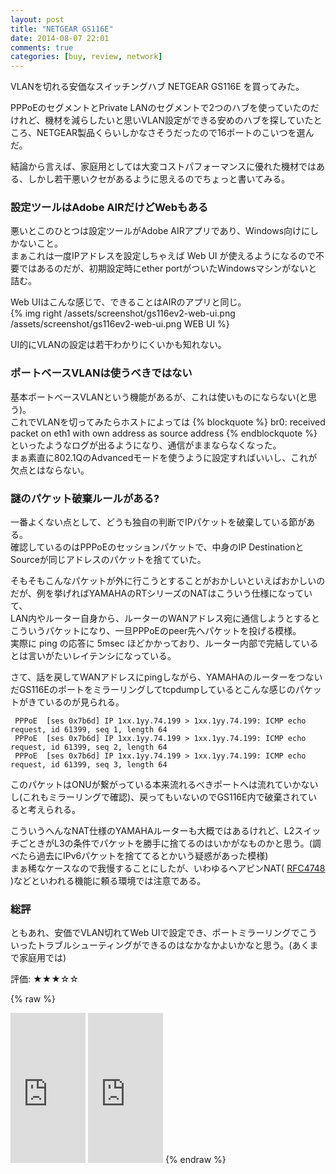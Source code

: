 ```yaml
---
layout: post
title: "NETGEAR GS116E"
date: 2014-08-07 22:01
comments: true
categories: [buy, review, network]
---
```

VLANを切れる安価なスイッチングハブ NETGEAR GS116E を買ってみた。  

PPPoEのセグメントとPrivate LANのセグメントで2つのハブを使っていたのだけれど、機材を減らしたいと思いVLAN設定ができる安めのハブを探していたところ、NETGEAR製品くらいしかなさそうだったので16ポートのこいつを選んだ。  

<!-- more -->

結論から言えば、家庭用としては大変コストパフォーマンスに優れた機材ではある、しかし若干悪いクセがあるように思えるのでちょっと書いてみる。  

### 設定ツールはAdobe AIRだけどWebもある

悪いとこのひとつは設定ツールがAdobe AIRアプリであり、Windows向けにしかないこと。  
まぁこれは一度IPアドレスを設定しちゃえば Web UI が使えるようになるので不要ではあるのだが、初期設定時にether portがついたWindowsマシンがないと詰む。  

Web UIはこんな感じで、できることはAIRのアプリと同じ。  
{% img right /assets/screenshot/gs116ev2-web-ui.png /assets/screenshot/gs116ev2-web-ui.png WEB UI %}

UI的にVLANの設定は若干わかりにくいかも知れない。

### ポートベースVLANは使うべきではない

基本ポートベースVLANという機能があるが、これは使いものにならない(と思う)。  
これでVLANを切ってみたらホストによっては
{% blockquote %}
br0: received packet on eth1 with own address as source address
{% endblockquote %}
といったようなログが出るようになり、通信がままならなくなった。  
まぁ素直に802.1QのAdvancedモードを使うように設定すればいいし、これが欠点とはならない。  

### 謎のパケット破棄ルールがある?

一番よくない点として、どうも独自の判断でIPパケットを破棄している節がある。  
確認しているのはPPPoEのセッションパケットで、中身のIP DestinationとSourceが同じアドレスのパケットを捨てていた。  

そもそもこんなパケットが外に行こうとすることがおかしいといえばおかしいのだが、例を挙げればYAMAHAのRTシリーズのNATはこういう仕様になっていて、  
LAN内やルーター自身から、ルーターのWANアドレス宛に通信しようとするとこういうパケットになり、一旦PPPoEのpeer先へパケットを投げる模様。  
実際に ping の応答に 5msec ほどかかっており、ルーター内部で完結しているとは言いがたいレイテンシになっている。  

さて、話を戻してWANアドレスにpingしながら、YAMAHAのルーターをつないだGS116Eのポートをミラーリングしてtcpdumpしているとこんな感じのパケットがきているのが見られる。  
```
 PPPoE  [ses 0x7b6d] IP 1xx.1yy.74.199 > 1xx.1yy.74.199: ICMP echo request, id 61399, seq 1, length 64
 PPPoE  [ses 0x7b6d] IP 1xx.1yy.74.199 > 1xx.1yy.74.199: ICMP echo request, id 61399, seq 2, length 64
 PPPoE  [ses 0x7b6d] IP 1xx.1yy.74.199 > 1xx.1yy.74.199: ICMP echo request, id 61399, seq 3, length 64
```
このパケットはONUが繋がっている本来流れるべきポートへは流れていかないし(これもミラーリングで確認)、戻ってもいないのでGS116E内で破棄されていると考えられる。  

こういうへんなNAT仕様のYAMAHAルーターも大概ではあるけれど、L2スイッチごときがL3の条件でパケットを勝手に捨てるのはいかがなものかと思う。(調べたら過去にIPv6パケットを捨ててるとかいう疑惑があった模様)  
まぁ稀なケースなので我慢することにしたが、いわゆるヘアピンNAT( [RFC4748](http://www.rfc-base.org/txt/rfc-4787.txt) )などといわれる機能に頼る環境では注意である。  

### 総評

ともあれ、安価でVLAN切れてWeb UIで設定でき、ポートミラーリングでこういったトラブルシューティングができるのはなかなかよいかなと思う。(あくまで家庭用では)  

評価: ★★★☆☆

{% raw %}
<iframe src="http://rcm-fe.amazon-adsystem.com/e/cm?lt1=_blank&bc1=000000&IS2=1&bg1=FFFFFF&fc1=000000&lc1=0000FF&t=takuojp02-22&o=9&p=8&l=as4&m=amazon&f=ifr&ref=ss_til&asins=B00GQL3U2M" style="width:120px;height:240px;" scrolling="no" marginwidth="0" marginheight="0" frameborder="0"></iframe>
<iframe src="http://rcm-fe.amazon-adsystem.com/e/cm?lt1=_blank&bc1=000000&IS2=1&bg1=FFFFFF&fc1=000000&lc1=0000FF&t=takuojp02-22&o=9&p=8&l=as4&m=amazon&f=ifr&ref=ss_til&asins=B004LV1SL4" style="width:120px;height:240px;" scrolling="no" marginwidth="0" marginheight="0" frameborder="0"></iframe>
{% endraw %}

